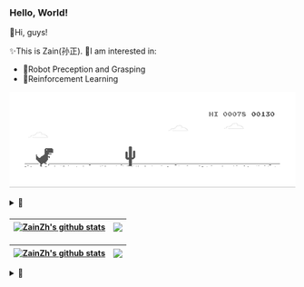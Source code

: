 ### Hello, World!
👋Hi, guys! 

✨This is Zain(孙正).
🤔I am interested in:
- 🤖️Robot Preception and Grasping 
- 🧠Reinforcement Learning


![Dino](https://raw.githubusercontent.com/praveenscience/praveenscience/master/dino.gif)

<details>
<summary>🌱</summary>
<pre><code>

<!--START_SECTION:waka-->
**I'm an Early 🐤** 

```text
🌞 Morning       53 commits       ██░░░░░░░░░░░░░░░░░░░░░░░   10.15 % 
🌆 Daytime      279 commits       █████████████░░░░░░░░░░░░   53.45 % 
🌃 Evening      181 commits       ████████░░░░░░░░░░░░░░░░░   34.67 % 
🌙 Night          9 commits       ░░░░░░░░░░░░░░░░░░░░░░░░░   01.72 % 

```
📅 **I'm Most Productive on Thursday** 

```text
Monday          90 commits       ████░░░░░░░░░░░░░░░░░░░░░   17.24 % 
Tuesday         62 commits       ███░░░░░░░░░░░░░░░░░░░░░░   11.88 % 
Wednesday      108 commits       █████░░░░░░░░░░░░░░░░░░░░   20.69 % 
Thursday       149 commits       ███████░░░░░░░░░░░░░░░░░░   28.54 % 
Friday          80 commits       ███░░░░░░░░░░░░░░░░░░░░░░   15.33 % 
Saturday        22 commits       █░░░░░░░░░░░░░░░░░░░░░░░░   04.21 % 
Sunday          11 commits       ░░░░░░░░░░░░░░░░░░░░░░░░░   02.11 % 

```


📊 **This Week I Spent My Time On** 

```text
⌚︎ Time Zone: Asia/Shanghai

💬 Programming Languages: 
Python                   1 hr 28 mins        ██████████████████░░░░░░░   73.80 % 
JSON                     12 mins             ██░░░░░░░░░░░░░░░░░░░░░░░   10.25 % 
YAML                     9 mins              ██░░░░░░░░░░░░░░░░░░░░░░░   08.10 % 
Markdown                 7 mins              █░░░░░░░░░░░░░░░░░░░░░░░░   06.03 % 
Other                    1 min               ░░░░░░░░░░░░░░░░░░░░░░░░░   01.01 % 

🔥 Editors: 
PyCharm                  1 hr 38 mins        ████████████████████░░░░░   82.71 % 
VS Code                  20 mins             ████░░░░░░░░░░░░░░░░░░░░░   17.29 % 

💻 Operating System: 
Linux                    1 hr 59 mins        █████████████████████████   100.00 % 

```

**I Mostly Code in Python** 

```text
Python                   11 repos            ██████████████░░░░░░░░░░░   57.89 % 
C++                      6 repos             ████████░░░░░░░░░░░░░░░░░   31.58 % 
Jupyter Notebook         1 repo              █░░░░░░░░░░░░░░░░░░░░░░░░   05.26 % 
C                        1 repo              █░░░░░░░░░░░░░░░░░░░░░░░░   05.26 % 

```



 Last Updated on 09/02/2023 01:36:30 UTC
<!--END_SECTION:waka-->
</code></pre>
</details>



#### 
| <a href="https://github.com/ZainZh/github-readme-stats"><img align="center" src="https://github-readme-stats-an0fxpx8x-zainzh.vercel.app/api/top-langs/?username=ZainZh&layout=compact&show_icons=true&include_all_commits=true&theme=buefy&hide_border=true" alt="ZainZh's github stats" /></a> | <a href="https://github.com/ZainZh/github-readme-stats"><img align="center" src="https://github-readme-stats-an0fxpx8x-zainzh.vercel.app/api/wakatime?username=ZainZh&layout=compact&theme=buefy&hide_border=true&langs_count=8" /></a> |
| ------------- | ------------- |

#### 
| <a href="https://github.com/ZainZh/github-readme-stats"><img align="center" src="https://github-readme-stats-an0fxpx8x-zainzh.vercel.app/api?username=ZainZh&show_icons=true&include_all_commits=true&theme=buefy&hide_border=true" alt="ZainZh's github stats" /></a> | <a href="https://github.com/ZainZh/github-readme-stats"><img align="center" src="https://github-readme-streak-stats.herokuapp.com/?user=ZainZh&layout=compact&theme=buefy&hide_border=true" /></a> |
| --- | --- |


<details>
<summary>💬</summary>
<pre><code>

Most Used Languages: The language that I used most in all projects.
Wakatime Stats: My working time stats in the past fourteen days.
Github stats: My growth process.
</code></pre>
</details>

<!--
**ZainZh/ZainZh** is a ✨ _special_ ✨ repository because its `README.md` (this file) appears on your GitHub profile.

Here are some ideas to get you started:

- 🔭 I’m currently working on ...
- 🌱 I’m currently learning ...
- 👯 I’m looking to collaborate on ...
- 🤔 I’m looking for help with ...
- 💬 Ask me about ...
- 📫 How to reach me: ...
- 😄 Pronouns: ...
- ⚡ Fun fact: ...
-->
